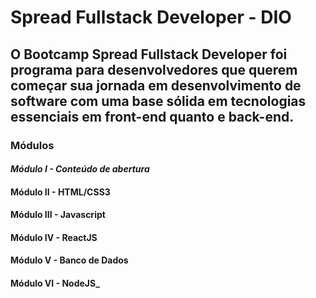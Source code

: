 # **Spread Fullstack Developer - DIO**

## O Bootcamp Spread Fullstack Developer foi programa para desenvolvedores que querem começar sua jornada em desenvolvimento de software com uma base sólida em tecnologias essenciais em front-end quanto e back-end.

### **Módulos**
####  _Módulo I - Conteúdo de abertura_
####  Módulo II - HTML/CSS3
####  Módulo III - Javascript
####  Módulo IV - ReactJS
####  Módulo V - Banco de Dados
####  Módulo VI - NodeJS_
